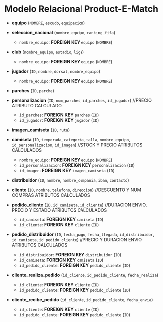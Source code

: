# Modelo Relacional Product-E-Match

- **equipo** (`NOMBRE`, `escudo`, `equipacion`)

- **seleccion_nacional** (`nombre_equipo`, `ranking_fifa`)  
  - `nombre_equipo`: **FOREIGN KEY** `equipo` (`NOMBRE`)

- **club** (`nombre_equipo`, `estadio`, `liga`)  
  - `nombre_equipo`: **FOREIGN KEY** `equipo` (`NOMBRE`)

- **jugador** (`ID`, `nombre`, `dorsal`, `nombre_equipo`)  
  - `nombre_equipo`: **FOREIGN KEY** `equipo` (`NOMBRE`)

- **parches** (`ID`, `parche`)

- **personalizacion** (`ID`, `num_parches`, `id_parches`, `id_jugador`) //PRECIO ATRIBUTO CALCULADO
  - `id_parches`: **FOREIGN KEY** `parches` (`ID`)  
  - `id_jugador`: **FOREIGN KEY** `jugador` (`ID`)

- **imagen_camiseta** (`ID`, `ruta`)

- **camiseta** (`ID`, `temporada`, `categoria`, `talla`, `nombre_equipo`, `id_personalizacion`, `id_imagen`) //STOCK Y PRECIO ATRIBUTOS CALCULADOS
  - `nombre_equipo`: **FOREIGN KEY** `equipo` (`NOMBRE`)  
  - `id_personalizacion`: **FOREIGN KEY** `personalizacion` (`ID`)
  - `id_imagen`: **FOREIGN KEY** `imagen_camiseta` (`ID`)

- **distribuidor** (`ID`, `nombre`, `nombre_compania`, `iban`, `contacto`)

- **cliente** (`ID`, `nombre`, `telefono`, `direccion`) //DESCUENTO Y NUM COMPRAS ATRIBUTOS CALCULADOS

- **pedido_cliente** (`ID`, `id_camiseta`, `id_cliente`) //DURACION ENVIO, PRECIO Y ESTADO ATRIBUTOS CALCULADOS
  - `id_camiseta`: **FOREIGN KEY** `camiseta` (`ID`)  
  - `id_cliente`: **FOREIGN KEY** `cliente` (`ID`)

- **pedido_distribuidor** (`ID`, `fecha_pago`, `fecha_llegada`, `id_distribuidor`, `id_camiseta`, `id_pedido_cliente`)  //PRECIO Y DURACION ENVIO ATRIBUTOS CALCULADOS
  - `id_distribuidor`: **FOREIGN KEY** `distribuidor` (`ID`)  
  - `id_camiseta`: **FOREIGN KEY** `camiseta` (`ID`)  
  - `id_pedido_cliente`: **FOREIGN KEY** `pedido_cliente` (`ID`)

- **cliente_realiza_pedido** (`id_cliente`, `id_pedido_cliente`, `fecha_realiza`)
  - `id_cliente`: **FOREIGN KEY** `cliente` (`ID`)
  - `id_pedido_cliente`: **FOREIGN KEY** `pedido_cliente` (`ID`)

- **cliente_recibe_pedido** (`id_cliente`, `id_pedido_cliente`, `fecha_envia`)  
  - `id_cliente`: **FOREIGN KEY** `cliente` (`ID`)
  - `id_pedido_cliente`: **FOREIGN KEY** `pedido_cliente` (`ID`)